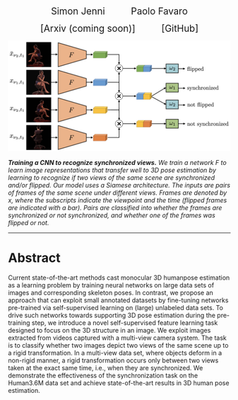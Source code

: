 <p align="center">
  <a href="https://sjenni.github.io" style="font-size: 21px; text-decoration: none">Simon Jenni</a> 
    &nbsp; &nbsp; &nbsp; &nbsp; &nbsp; &nbsp; &nbsp;  
  <a href="http://www.cvg.unibe.ch/people/favaro" style="font-size: 21px; text-decoration: none">Paolo Favaro</a>
</p>


<p align="center">
  <a href="" style="font-size: 21px; text-decoration: none">[Arxiv (coming soon)]</a>
  &nbsp; &nbsp; &nbsp; &nbsp; &nbsp; &nbsp; &nbsp;  
  <a href="https://github.com/sjenni/multiview-sync-ssl" style="font-size: 21px; text-decoration: none">[GitHub]</a> 
</p>


<p align="center">
    <img src="assets/model.png" width="600">
</p>


***Training a CNN to recognize synchronized views.*** *We train a network F to learn image representations that transfer well to 3D pose estimation by learning to recognize if two views of the same scene are synchronized and/or flipped. Our model uses a Siamese architecture. The inputs are  pairs of frames  of the same scene under different views. Frames are denoted by x, where the subscripts indicate the viewpoint and the time (flipped frames are indicated with a bar). Pairs are classified into whether the frames are synchronized or not synchronized, and whether one of the frames was flipped or not.*


___


# Abstract

Current state-of-the-art methods cast monocular 3D humanpose  estimation  as  a  learning  problem  by  training  neural  networks  on large  data  sets  of  images  and  corresponding  skeleton  poses.  In  contrast,  we  propose  an  approach  that  can  exploit  small  annotated  datasets by fine-tuning networks pre-trained via self-supervised learning on (large) unlabeled data sets. To drive such networks towards supporting 3D pose estimation during the pre-training step, we introduce a novel self-supervised feature learning task designed to focus on the 3D structure in an image. We exploit images extracted from videos captured with a multi-view camera system. The task is to classify whether two images depict  two  views  of  the  same  scene  up  to  a  rigid  transformation.  In  a multi-view data set, where objects deform in a non-rigid manner, a rigid transformation occurs only between two views taken at the exact same time, i.e., when they are synchronized. We demonstrate the effectiveness of  the  synchronization  task  on  the  Human3.6M  data  set  and  achieve state-of-the-art results in 3D human pose estimation.
